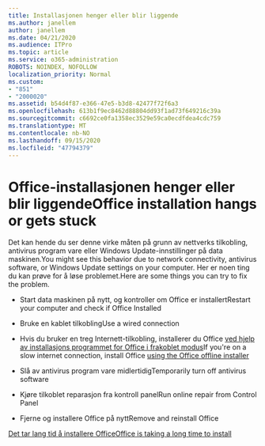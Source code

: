 ```yaml
---
title: Installasjonen henger eller blir liggende
ms.author: janellem
author: janellem
ms.date: 04/21/2020
ms.audience: ITPro
ms.topic: article
ms.service: o365-administration
ROBOTS: NOINDEX, NOFOLLOW
localization_priority: Normal
ms.custom:
- "851"
- "2000020"
ms.assetid: b54d4f87-e366-47e5-b3d8-42477f72f6a3
ms.openlocfilehash: 613b1f9ec8462d88804dd93f1ad73f649216c39a
ms.sourcegitcommit: c6692ce0fa1358ec3529e59ca0ecdfdea4cdc759
ms.translationtype: MT
ms.contentlocale: nb-NO
ms.lasthandoff: 09/15/2020
ms.locfileid: "47794379"
---
```

# <a name="office-installation-hangs-or-gets-stuck"></a><span data-ttu-id="147f5-102">Office-installasjonen henger eller blir liggende</span><span class="sxs-lookup"><span data-stu-id="147f5-102">Office installation hangs or gets stuck</span></span>

<span data-ttu-id="147f5-103">Det kan hende du ser denne virke måten på grunn av nettverks tilkobling, antivirus program vare eller Windows Update-innstillinger på data maskinen.</span><span class="sxs-lookup"><span data-stu-id="147f5-103">You might see this behavior due to network connectivity, antivirus software, or Windows Update settings on your computer.</span></span> <span data-ttu-id="147f5-104">Her er noen ting du kan prøve for å løse problemet.</span><span class="sxs-lookup"><span data-stu-id="147f5-104">Here are some things you can try to fix the problem.</span></span>
  
- <span data-ttu-id="147f5-105">Start data maskinen på nytt, og kontroller om Office er installert</span><span class="sxs-lookup"><span data-stu-id="147f5-105">Restart your computer and check if Office Installed</span></span>

- <span data-ttu-id="147f5-106">Bruke en kablet tilkobling</span><span class="sxs-lookup"><span data-stu-id="147f5-106">Use a wired connection</span></span>

- <span data-ttu-id="147f5-107">Hvis du bruker en treg Internett-tilkobling, installerer du Office [ved hjelp av installasjons programmet for Office i frakoblet modus](https://support.office.com/article/f0a85fe7-118f-41cb-a791-d59cef96ad1c?wt.mc_id=Alchemy_ClientDIA)</span><span class="sxs-lookup"><span data-stu-id="147f5-107">If you're on a slow internet connection, install Office [using the Office offline installer](https://support.office.com/article/f0a85fe7-118f-41cb-a791-d59cef96ad1c?wt.mc_id=Alchemy_ClientDIA)</span></span>

- <span data-ttu-id="147f5-108">Slå av antivirus program vare midlertidig</span><span class="sxs-lookup"><span data-stu-id="147f5-108">Temporarily turn off antivirus software</span></span>

- <span data-ttu-id="147f5-109">Kjøre tilkoblet reparasjon fra kontroll panel</span><span class="sxs-lookup"><span data-stu-id="147f5-109">Run online repair from Control Panel</span></span>

- <span data-ttu-id="147f5-110">Fjerne og installere Office på nytt</span><span class="sxs-lookup"><span data-stu-id="147f5-110">Remove and reinstall Office</span></span>

[<span data-ttu-id="147f5-111">Det tar lang tid å installere Office</span><span class="sxs-lookup"><span data-stu-id="147f5-111">Office is taking a long time to install</span></span>](https://support.office.com/article/0f09f357-3fef-42a6-b8aa-cef4c6c44bdf?wt.mc_id=Alchemy_ClientDIA)
  